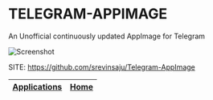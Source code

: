 # TELEGRAM-APPIMAGE
 
 An Unofficial continuously updated AppImage for Telegram
 
 ![Screenshot](https://ubuntuhandbook.org/wp-content/uploads/2015/01/telegram-in-ubuntu.jpg)
 
 SITE: https://github.com/srevinsaju/Telegram-AppImage

 | [Applications](https://portable-linux-apps.github.io/apps.html) | [Home](https://portable-linux-apps.github.io)
 | --- | --- |
